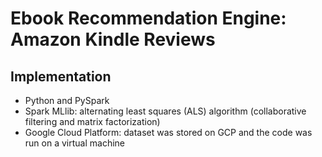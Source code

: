 # Ebook Recommendation Engine: Amazon Kindle Reviews

## Implementation

- Python and PySpark
- Spark MLlib: alternating least squares (ALS) algorithm (collaborative filtering and matrix factorization)
- Google Cloud Platform: dataset was stored on GCP and the code was run on a virtual machine

